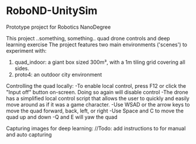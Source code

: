 # RoboND-UnitySim
Prototype project for Robotics NanoDegree

This project ..something, something.. quad drone controls and deep learning exercise
The project features two main environments ('scenes') to experiment with:
1. quad_indoor: a giant box sized 300m³, with a 1m tiling grid covering all sides.
2. proto4: an outdoor city environment

Controlling the quad locally:
-To enable local control, press F12 or click the "Input off" button on-screen. Doing so again will disable control
-The drone has a simplified local control script that allows the user to quickly and easily move around as if it was a game character.
-Use WSAD or the arrow keys to move the quad forward, back, left, or right
-Use Space and C to move the quad up and down
-Q and E will yaw the quad

Capturing images for deep learning:
//Todo: add instructions to for manual and auto capturing
